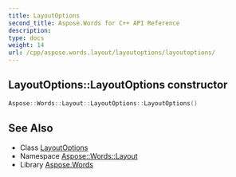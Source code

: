```yaml
---
title: LayoutOptions
second_title: Aspose.Words for C++ API Reference
description: 
type: docs
weight: 14
url: /cpp/aspose.words.layout/layoutoptions/layoutoptions/
---
```

## LayoutOptions::LayoutOptions constructor




```cpp
Aspose::Words::Layout::LayoutOptions::LayoutOptions()
```

## See Also

* Class [LayoutOptions](../)
* Namespace [Aspose::Words::Layout](../../)
* Library [Aspose.Words](../../../)

